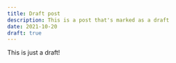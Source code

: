 ```yaml
---
title: Draft post
description: This is a post that's marked as a draft
date: 2021-10-20
draft: true
---
```

This is just a draft!
